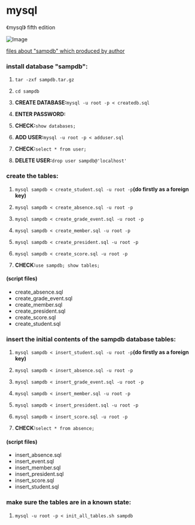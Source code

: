 # mysql
《mysql》 fifth edition

![Image](https://github.com/zhang0xf/mysql5/blob/main/images/cover/mysql5th.PNG)

[files about "sampdb" which produced by author](http://www.kitebird.com/mysql-book/)

### install database "sampdb":

1. `tar -zxf sampdb.tar.gz`

2. `cd sampdb`

3. **CREATE DATABASE:**`mysql -u root -p < createdb.sql`

4. **ENTER PASSWORD:**

5. **CHECK:**`show databases;`

6. **ADD USER:**`mysql -u root -p < adduser.sql`

7. **CHECK:**`select * from user;`

8. **DELETE USER:**`drop user sampdb@'localhost'`

### create the tables:

1. `mysql sampdb < create_student.sql -u root -p`**(do firstly as a foreign key)**

2. `mysql sampdb < create_absence.sql -u root -p`

3. `mysql sampdb < create_grade_event.sql -u root -p`

4. `mysql sampdb < create_member.sql -u root -p`

5. `mysql sampdb < create_president.sql -u root -p`

6. `mysql sampdb < create_score.sql -u root -p`

7. **CHECK:**`use sampdb; show tables;`

#### (script files)

* create_absence.sql
* create_grade_event.sql
* create_member.sql
* create_president.sql
* create_score.sql
* create_student.sql

### insert the initial contents of the sampdb database tables:

1. `mysql sampdb < insert_student.sql -u root -p`**(do firstly as a foreign key)**

2. `mysql sampdb < insert_absence.sql -u root -p`

3. `mysql sampdb < insert_grade_event.sql -u root -p`

4. `mysql sampdb < insert_member.sql -u root -p`

5. `mysql sampdb < insert_president.sql -u root -p`

6. `mysql sampdb < insert_score.sql -u root -p`

7. **CHECK:**`select * from absence;`

#### (script files)

* insert_absence.sql
* insert_event.sql
* insert_member.sql
* insert_president.sql
* insert_score.sql
* insert_student.sql

### make sure the tables are in a known state:

1. `mysql -u root -p < init_all_tables.sh sampdb`
